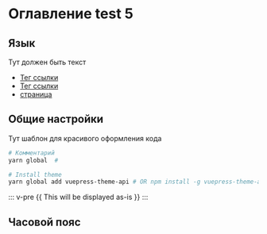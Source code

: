 # Оглавление test 5

## Язык

Тут должен быть текст

- [Тег ссылки](https://nodejs.org/)
- [Тег ссылки](https://github.com/vuejs/vuepress)
- [страница](page1/)

## Общие настройки

Тут шаблон для красивого оформления кода

```bash
# Комментарий
yarn global  #

# Install theme
yarn global add vuepress-theme-api # OR npm install -g vuepress-theme-api
```

::: v-pre
{{ This will be displayed as-is }}
:::

## Часовой пояс
